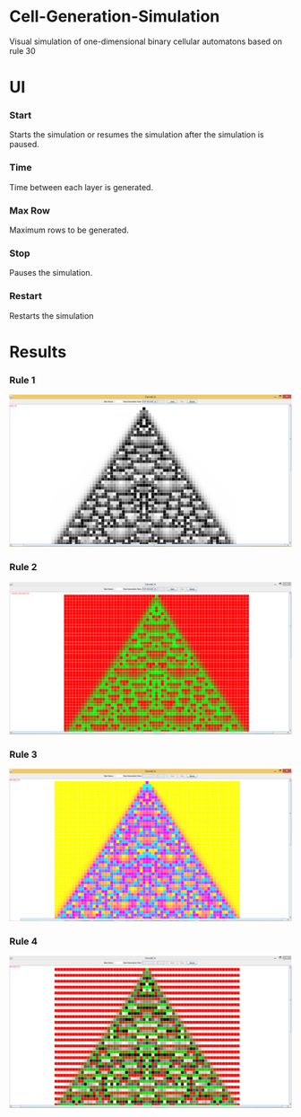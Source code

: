 # Cell-Generation-Simulation
Visual simulation of one-dimensional binary cellular automatons based on rule 30
# UI
### Start
Starts the simulation or resumes the simulation after the simulation is paused.
### Time
Time between each layer is generated.
### Max Row
Maximum rows to be generated.
### Stop
Pauses the simulation. 
### Restart
Restarts the simulation
# Results
### Rule 1

![](Images/Capture2.PNG?raw=true)

### Rule 2

![](Images/Capture.PNG?raw=true)

### Rule 3

![](Images/Capture3.PNG?raw=true)

### Rule 4

![](Images/Capture4.PNG?raw=true)

